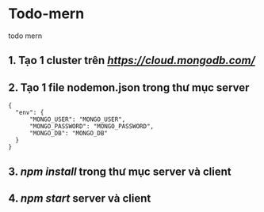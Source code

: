 # Todo-mern
todo mern

## 1. Tạo 1 cluster trên *https://cloud.mongodb.com/*
## 2. Tạo 1 file nodemon.json trong thư mục server
```
{
  "env": {
      "MONGO_USER": "MONGO_USER",
      "MONGO_PASSWORD": "MONGO_PASSWORD",
      "MONGO_DB": "MONGO_DB"
  }
}
```

## 3. *npm install* trong thư mục server và client

## 4. *npm start* server và client
